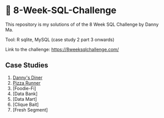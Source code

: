 # 🍕 8-Week-SQL-Challenge
This repository is my solutions of of the 8 Week SQL Challenge by Danny Ma. <br/>

Tool: R sqlite, MySQL (case study 2 part 3 onwards)

Link to the challenge: 
https://8weeksqlchallenge.com/

## Case Studies
1. [Danny's Diner](https://github.com/pinusa/8-Week-SQL-Challenge/tree/main/Case%201%20-%20Danny's%20Diner)
2. [Pizza Runner](https://github.com/pinusa/8-Week-SQL-Challenge/tree/main/Case%202%20-%20Pizza%20Runner)
3. [Foodie-Fi]
4. [Data Bank]
5. [Data Mart]
6. [Clique Bait]
7. [Fresh Segment]
